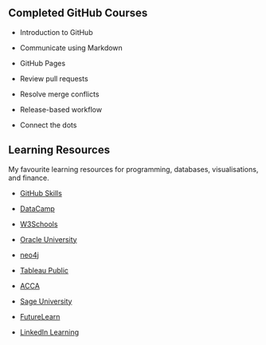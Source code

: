 ## Completed GitHub Courses

-	Introduction to GitHub

-	Communicate using Markdown

-	GitHub Pages

-	Review pull requests

-	Resolve merge conflicts

-	Release-based workflow

-	Connect the dots


## Learning Resources

My favourite learning resources for programming, databases, visualisations, and finance.

-	[GitHub Skills](https://skills.github.com/)

-	[DataCamp](https://www.datacamp.com/)

-	[W3Schools](https://www.w3schools.com)

-	[Oracle University](https://mylearn.oracle.com/ou/home)

-	[neo4j](https://graphacademy.neo4j.com/)

-	[Tableau Public](https://public.tableau.com/app/discover)

-	[ACCA](https://www.accaglobal.com)

-	[Sage University](https://sageu.com/access/su/home.html)

-	[FutureLearn](https://www.futurelearn.com/)

-	[LinkedIn Learning](https://www.linkedin.com/learning)
